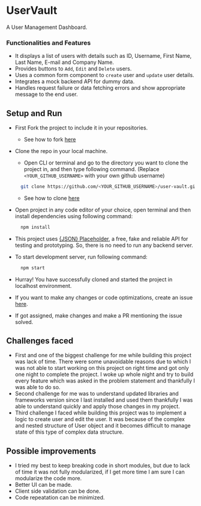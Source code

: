# UserVault

A User Management Dashboard.  

### Functionalities and Features
- It displays a list of users with details such as ID, Username, First Name, Last Name, E-mail and Company Name.  
- Provides buttons to `Add`, `Edit` and `Delete` users.
- Uses a common form component to `create` user and `update` user details.
- Integrates a mock backend API for dummy data.
- Handles request failure or data fetching errors and show appropriate message to the end user.

## Setup and Run
- First Fork the project to include it in your repositories.
  - See how to fork [here](https://docs.github.com/en/pull-requests/collaborating-with-pull-requests/working-with-forks/fork-a-repo)

- Clone the repo in your local machine.
  - Open CLI or terminal and go to the directory you want to clone the project in, and then type following command. (Replace `<YOUR_GITHUB_USERNAME>` with your own github username)
    
  ```bash
    git clone https://github.com/<YOUR_GITHUB_USERNAME>/user-vault.git
  ```
  - See how to clone [here](https://docs.github.com/en/repositories/creating-and-managing-repositories/cloning-a-repository)

- Open project in any code editor of your choice, open terminal and then install dependencies using following command:
  ```bash
    npm install
  ```

- This project uses [{JSON} Placeholder](https://jsonplaceholder.typicode.com/), a free, fake and reliable API for testing and prototyping. So, there is no need to run any backend server.

- To start development server, run following command:
  ```bash
    npm start
  ```
- Hurray! You have successfully cloned and started the project in localhost environment.
- If you want to make any changes or code optimizations, create an issue [here](https://github.com/muhafiz5814/user-vault/issues).
- If got assigned, make changes and make a PR mentioning the issue solved.

## Challenges faced
- First and one of the biggest challenge for me while building this project was lack of time. There were some unavoidable reasons due to which I was not able to start working on this project on right time and got only one night to complete the project. I woke up whole night and try to build every feature which was asked in the problem statement and thankfully I was able to do so.
- Second challenge for me was to understand updated libraries and frameworks version since I last installed and used them thankfully I was able to understand quickly and apply those changes in my project.
- Third challenge I faced while building this project was to implement a logic to create user and edit the user. It was because of the complex and nested structure of User object and it becomes difficult to manage state of this type of complex data structure.

## Possible improvements
- I tried my best to keep breaking code in short modules, but due to lack of time it was not fully modularized, if I get more time I am sure I can modularize the code more.
- Better UI can be made.
- Client side validation can be done.
- Code repeatation can be minimized.

